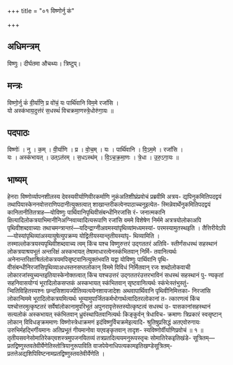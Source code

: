 +++
title = "०१ विष्णोर्नु कं"

+++
## अधिमन्त्रम्
विष्णुः। दीर्घतमा औचथ्यः। त्रिष्टुप्।

## मन्त्रः
विष्णो॒र्नु कं॑ वी॒र्या॑णि॒ प्र वो॑चं॒ यः पार्थि॑वानि विम॒मे रजां॑सि ।  
यो अस्क॑भाय॒दुत्त॑रं स॒धस्थं॑ विचक्रमा॒णस्त्रे॒धोरु॑गा॒यः ॥

## पदपाठः
विष्णोः॑ । नु । क॒म् । वी॒र्या॑णि । प्र । वो॒च॒म् । यः । पार्थि॑वानि । वि॒ऽम॒मे । रजां॑सि ।  
यः । अस्क॑भायत् । उत्ऽत॑रम् । स॒धऽस्थ॑म् । वि॒ऽच॒क्र॒मा॒णः । त्रे॒धा । उ॒रु॒ऽगा॒यः ॥

## भाष्यम्
हेनराः विष्णोर्व्यापनशीलस्य देवस्यवीर्याणिवीरकर्माणि नुकंअतिशीघ्रंप्रवोचं प्रब्रवीमि अत्रय- द्यपिनुकमितिपदद्वयं तथापियास्केननवोत्तराणिपदानीत्युक्तत्वात् शाखान्तरीकत्वेनपाठाच्चनुइत्येत- स्मिन्नेवार्थेनुकमितिपदद्वयं कानितानीतितत्राह—योविष्णुः पार्थिवानिपृथिवीसंबन्धीनिरजांसि रं- जनात्मकानि क्षित्यादिलोकत्रयाभिमानीनिअग्निवाय्वादित्यरूपाणि रजांसि वममे विशेषेण निर्ममे अत्रत्रयोलोकाअपि पृथिवीशब्दवाच्याः तथाचमन्त्रान्तरं—यदिन्द्राग्नीअवमस्यांपृथिव्यांमध्यमस्यां- परमस्यामुतस्थइति । तैत्तिरीयेऽपि—योस्यांपृथिव्यांअस्यायुषेत्युपक्रम्य योद्वितीयस्यान्तृतीयस्यांपृ- थिव्यामिति । तस्माल्लोकत्रयस्यपृथिवीशब्दवाच्य त्वम् किंच यश्च विष्णुरुत्तरं उद्गततरं अतिवि- स्तीर्णंसधस्थं सहस्थानं लोकत्रयाश्रयभूतं अन्तरिक्षं अस्कभायत् तेषामाधारत्वेनस्कंभितवान् निर्मि- तवानित्यर्थः अनेनान्तरिक्षाश्रितंलोकत्रयमपिसृष्टवानित्युक्तंभवति यद्वा योविष्णुः पार्थिवानि पृथि- वीसंबन्धीनिरजांसिपृथिव्याअधस्तनसप्तलोकान् विममे विविधं निर्मितवान् रजः शब्दोलोकवाची लोकारजांस्युच्यन्तइतियास्केनोक्तत्वात् किंच यश्चउत्तरं उद्गततरंउत्तरभाविनं सधस्थं सहस्थानं पु- ण्यकृतां सहनिवासयोग्यं भूरादिलोकसप्तकं अस्कभायत् स्कंभितवान् सृष्टवानित्यर्थः स्कंभेःस्तंभुस्तुं- भ्वितिविहितस्यश्नः छन्दसिशायज्पीतिव्यत्ययेनशायजादेशः अथवापार्थिवानि पृथिवीनिमित्तका- निरजांसि लोकान्विममे भूरादिलोकत्रयमित्यर्थः भूम्यामुपार्जितकर्मभोगार्थत्वादितरलोकानां त- त्कारणत्वं किंच यश्चोत्तरमुत्कृष्टतरं सर्वेषांलोकानामुपरिभूतं अपुनरावृत्तेस्तस्योत्कृष्टत्वं सधस्थं उ- पासकानांसहस्थानं सत्यलोकं अस्कभायत् स्कंभितवान् ध्रुवंस्थापितवानित्यर्थः किङ्कुर्वन् त्रेधाविच- क्रमाणः त्रिप्रकारं स्वसृष्टान् लोकान् विविधङ्क्रममाणः विष्णोस्त्रेधाक्रमणं इदंविष्णुर्विचक्रमेइत्यादि- श्रुतिषुप्रसिद्धं अतएवोरुगायः उरुभिर्महद्भिर्गीयमानः अतिप्रभूतं गीयमानोवा यएवङ्कृतवान् तादृश- स्यविष्णोर्वीर्याणिप्रवोचं ॥ १ ॥ तृतीयसवनेसोमातिरेकएवशस्त्रमुपजनयितव्यं तत्रप्रतदित्ययमनुरूपस्तृचः सोमातिरेकइतिखंडे- सूत्रितम्—प्रतद्विष्णुस्तवतेवीर्येणेतिस्तोत्रियानुरूपाविति वाजपेयेनाधिपत्यकामइतिखण्डेसूत्रितम्- प्रतत्तेअद्यशिपिविष्टनामप्रतद्विष्णुस्तवतेवीर्येणेति ।